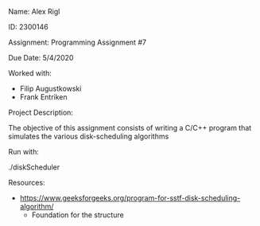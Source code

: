 Name: Alex Rigl

ID: 2300146

Assignment: Programming Assignment #7

Due Date: 5/4/2020

Worked with:
- Filip Augustkowski
- Frank Entriken

Project Description:

The objective of this assignment consists of writing a C/C++ program that simulates the various disk-scheduling algorithms

Run with:

./diskScheduler <initial cylinder position> <cylinder request file>

Resources:

- https://www.geeksforgeeks.org/program-for-sstf-disk-scheduling-algorithm/
  - Foundation for the structure

